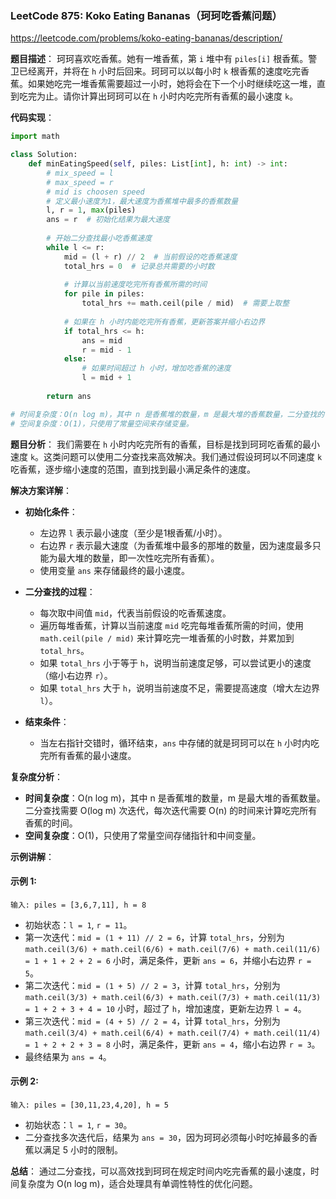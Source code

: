 ### LeetCode 875: Koko Eating Bananas（珂珂吃香蕉问题）

https://leetcode.com/problems/koko-eating-bananas/description/

**题目描述**：
珂珂喜欢吃香蕉。她有一堆香蕉，第 `i` 堆中有 `piles[i]` 根香蕉。警卫已经离开，并将在 `h` 小时后回来。珂珂可以以每小时 `k` 根香蕉的速度吃完香蕉。如果她吃完一堆香蕉需要超过一小时，她将会在下一个小时继续吃这一堆，直到吃完为止。请你计算出珂珂可以在 `h` 小时内吃完所有香蕉的最小速度 `k`。

**代码实现**：
```python
import math

class Solution:
    def minEatingSpeed(self, piles: List[int], h: int) -> int:
        # mix_speed = l
        # max_speed = r
        # mid is choosen speed
        # 定义最小速度为1，最大速度为香蕉堆中最多的香蕉数量
        l, r = 1, max(piles)
        ans = r  # 初始化结果为最大速度
        
        # 开始二分查找最小吃香蕉速度
        while l <= r:
            mid = (l + r) // 2  # 当前假设的吃香蕉速度
            total_hrs = 0  # 记录总共需要的小时数
            
            # 计算以当前速度吃完所有香蕉所需的时间
            for pile in piles:
                total_hrs += math.ceil(pile / mid)  # 需要上取整
            
            # 如果在 h 小时内能吃完所有香蕉，更新答案并缩小右边界
            if total_hrs <= h:
                ans = mid
                r = mid - 1
            else:
                # 如果时间超过 h 小时，增加吃香蕉的速度
                l = mid + 1 
        
        return ans

# 时间复杂度：O(n log m)，其中 n 是香蕉堆的数量，m 是最大堆的香蕉数量，二分查找的复杂度为 O(log m)，每次迭代需要遍历所有香蕉堆计算总时间 O(n)。
# 空间复杂度：O(1)，只使用了常量空间来存储变量。
```

**题目分析**：
我们需要在 `h` 小时内吃完所有的香蕉，目标是找到珂珂吃香蕉的最小速度 `k`。这类问题可以使用二分查找来高效解决。我们通过假设珂珂以不同速度 `k` 吃香蕉，逐步缩小速度的范围，直到找到最小满足条件的速度。

**解决方案详解**：

- **初始化条件**：
  - 左边界 `l` 表示最小速度（至少是1根香蕉/小时）。
  - 右边界 `r` 表示最大速度（为香蕉堆中最多的那堆的数量，因为速度最多只能为最大堆的数量，即一次性吃完所有香蕉）。
  - 使用变量 `ans` 来存储最终的最小速度。

- **二分查找的过程**：
  - 每次取中间值 `mid`，代表当前假设的吃香蕉速度。
  - 遍历每堆香蕉，计算以当前速度 `mid` 吃完每堆香蕉所需的时间，使用 `math.ceil(pile / mid)` 来计算吃完一堆香蕉的小时数，并累加到 `total_hrs`。
  - 如果 `total_hrs` 小于等于 `h`，说明当前速度足够，可以尝试更小的速度（缩小右边界 `r`）。
  - 如果 `total_hrs` 大于 `h`，说明当前速度不足，需要提高速度（增大左边界 `l`）。

- **结束条件**：
  - 当左右指针交错时，循环结束，`ans` 中存储的就是珂珂可以在 `h` 小时内吃完所有香蕉的最小速度。

**复杂度分析**：
- **时间复杂度**：O(n log m)，其中 n 是香蕉堆的数量，m 是最大堆的香蕉数量。二分查找需要 O(log m) 次迭代，每次迭代需要 O(n) 的时间来计算吃完所有香蕉的时间。
- **空间复杂度**：O(1)，只使用了常量空间存储指针和中间变量。

**示例讲解**：

#### 示例 1:
```
输入: piles = [3,6,7,11], h = 8
```
- 初始状态：`l = 1`, `r = 11`。
- 第一次迭代：`mid = (1 + 11) // 2 = 6`，计算 `total_hrs`，分别为 `math.ceil(3/6) + math.ceil(6/6) + math.ceil(7/6) + math.ceil(11/6) = 1 + 1 + 2 + 2 = 6` 小时，满足条件，更新 `ans = 6`，并缩小右边界 `r = 5`。
- 第二次迭代：`mid = (1 + 5) // 2 = 3`，计算 `total_hrs`，分别为 `math.ceil(3/3) + math.ceil(6/3) + math.ceil(7/3) + math.ceil(11/3) = 1 + 2 + 3 + 4 = 10` 小时，超过了 `h`，增加速度，更新左边界 `l = 4`。
- 第三次迭代：`mid = (4 + 5) // 2 = 4`，计算 `total_hrs`，分别为 `math.ceil(3/4) + math.ceil(6/4) + math.ceil(7/4) + math.ceil(11/4) = 1 + 2 + 2 + 3 = 8` 小时，满足条件，更新 `ans = 4`，缩小右边界 `r = 3`。
- 最终结果为 `ans = 4`。

#### 示例 2:
```
输入: piles = [30,11,23,4,20], h = 5
```
- 初始状态：`l = 1`, `r = 30`。
- 二分查找多次迭代后，结果为 `ans = 30`，因为珂珂必须每小时吃掉最多的香蕉以满足 5 小时的限制。

**总结**：
通过二分查找，可以高效找到珂珂在规定时间内吃完香蕉的最小速度，时间复杂度为 O(n log m)，适合处理具有单调性特性的优化问题。
